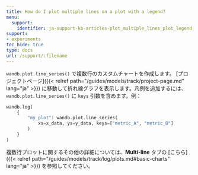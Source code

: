 ```yaml
---
title: How do I plot multiple lines on a plot with a legend?
menu:
  support:
    identifier: ja-support-kb-articles-plot_multiple_lines_plot_legend
support:
- experiments
toc_hide: true
type: docs
url: /support/:filename
---
```


`wandb.plot.line_series()` で複数行のカスタムチャートを作成します。 [プロジェクトページ]({{< relref path="/guides/models/track/project-page.md" lang="ja" >}}) に移動して折れ線グラフを表示します。凡例を追加するには、 `wandb.plot.line_series()` に `keys` 引数を含めます。例：

```python
wandb.log(
    {
        "my_plot": wandb.plot.line_series(
            xs=x_data, ys=y_data, keys=["metric_A", "metric_B"]
        )
    }
)
```

複数行プロットに関するその他の詳細については、**Multi-line** タブの [こちら]({{< relref path="/guides/models/track/log/plots.md#basic-charts" lang="ja" >}}) を参照してください。
